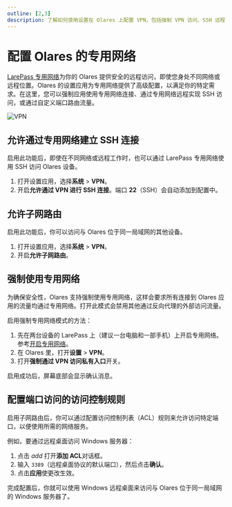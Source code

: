 ```yaml
---
outline: [2,3]
description: 了解如何使用设置在 Olares 上配置 VPN，包括强制 VPN 访问、SSH 远程连接与子网路由。
---
```

# 配置 Olares 的专用网络

[LarePass 专用网络](../../larepass/private-network.md)为你的 Olares 提供安全的远程访问，即使您身处不同网络或远程位置。Olares 的设置应用为专用网络提供了高级配置，以满足你的特定需求。在这里，您可以强制应用使用专用网络连接、通过专用网络远程实现 SSH 访问，或通过自定义端口路由流量。

![VPN](/images/zh/manual/olares/vpn.png#bordered)

## 允许通过专用网络建立 SSH 连接
启用此功能后，即使在不同网络或远程工作时，也可以通过 LarePass 专用网络使用 SSH 访问 Olares 设备。

1. 打开设置应用，选择**系统** > **VPN**。
2. 开启**允许通过 VPN 进行 SSH 连接**。端口 **22**（SSH）会自动添加到配置中。

## 允许子网路由
启用此功能后，你可以访问与 Olares 位于同一局域网的其他设备。

1. 打开设置应用，选择**系统** > **VPN**。
2. 开启**允许子网路由**。

## 强制使用专用网络

为确保安全性，Olares 支持强制使用专用网络，这样会要求所有连接到 Olares 应用的流量均通过专用网络。打开此模式会禁用其他通过反向代理的外部访问流量。

启用强制专用网络模式的方法：

1. 先在两台设备的 LarePass 上（建议一台电脑和一部手机）上开启专用网络。参考[开启专用网络](../../larepass/private-network.md#在-larepass-中启用专用网络)。
2. 在 Olares 里，打开**设置** > **VPN**。
3. 打开**强制通过 VPN 访问私有入口**开关。

启用成功后，屏幕底部会显示确认消息。

## 配置端口访问的访问控制规则
启用子网路由后，你可以通过配置访问控制列表（ACL）规则来允许访问特定端口，以便使用所需的网络服务。

例如，要通过远程桌面访问 Windows 服务器：
1. 点击 <i class="material-symbols-outlined">add</i> 打开**添加 ACL**对话框。
2. 输入 `3389`（远程桌面协议的默认端口），然后点击**确认**。
3. 点击**应用**使更改生效。

完成配置后，你就可以使用 Windows 远程桌面来访问与 Olares 位于同一局域网的 Windows 服务器了。
